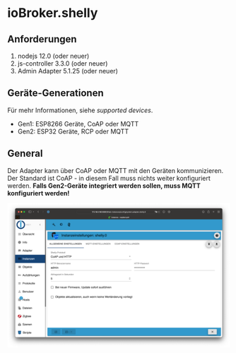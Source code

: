 # ioBroker.shelly

## Anforderungen

1. nodejs 12.0 (oder neuer)
2. js-controller 3.3.0 (oder neuer)
4. Admin Adapter 5.1.25 (oder neuer)

## Geräte-Generationen

Für mehr Informationen, siehe *supported devices*.

- Gen1: ESP8266 Geräte, CoAP oder MQTT
- Gen2: ESP32 Geräte, RCP oder MQTT

## General

Der Adapter kann über CoAP oder MQTT mit den Geräten kommunizieren. Der Standard ist CoAP - in diesem Fall muss nichts weiter konfiguriert werden. **Falls Gen2-Geräte integriert werden sollen, muss MQTT konfiguriert werden!**

![iobroker_general](../iobroker_general.png)

